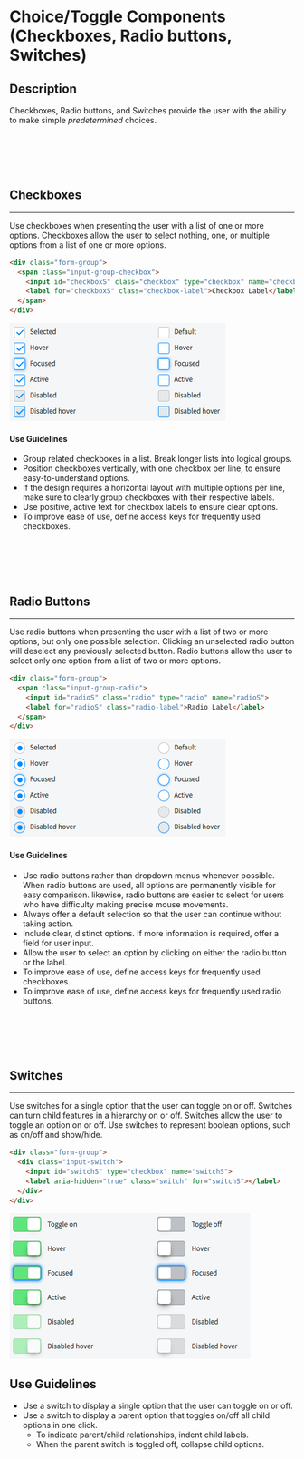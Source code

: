 # Choice/Toggle Components (Checkboxes, Radio buttons, Switches)

## Description

Checkboxes, Radio buttons, and Switches provide the user with the ability to make simple _predetermined_ choices.

<p><br/><br/><br/><br/></p>


## Checkboxes
---
Use checkboxes when presenting the user with a list of one or more options. Checkboxes allow the user to select nothing, one, or multiple options from a list of one or more options.
```HTML
<div class="form-group">
  <span class="input-group-checkbox">
    <input id="checkboxS" class="checkbox" type="checkbox" name="checkboxS">
    <label for="checkboxS" class="checkbox-label">Checkbox Label</label>
  </span>
</div>
```
![alt text](../images/checkboxes.png "Checkboxes")

#### Use Guidelines
* Group related checkboxes in a list. Break longer lists into logical groups.
* Position checkboxes vertically, with one checkbox per line, to ensure easy-to-understand options.
* If the design requires a horizontal layout with multiple options per line, make sure to clearly group checkboxes with their respective labels.
* Use positive, active text for checkbox labels to ensure clear options.
* To improve ease of use, define access keys for frequently used checkboxes.


<p><br/><br/><br/><br/></p>

## Radio Buttons
---
Use radio buttons when presenting the user with a list of two or more options, but only one possible selection. Clicking an unselected radio button will deselect any previously selected button. Radio buttons allow the user to select only one option from a list of two or more options.
```HTML
<div class="form-group">
  <span class="input-group-radio">
    <input id="radioS" class="radio" type="radio" name="radioS">
    <label for="radioS" class="radio-label">Radio Label</label>
  </span> 
</div>
```
![alt text](../images/radio.png "Radio")

#### Use Guidelines
* Use radio buttons rather than dropdown menus whenever possible. When radio buttons are used, all options are permanently visible for easy comparison. likewise, radio buttons are easier to select for users who have difficulty making precise mouse movements.
* Always offer a default selection so that the user can continue without taking action.
* Include clear, distinct options. If more information is required, offer a field for user input.
* Allow the user to select an option by clicking on either the radio button or the label.
* To improve ease of use, define access keys for frequently used checkboxes.
* To improve ease of use, define access keys for frequently used radio buttons.

<p><br/><br/><br/><br/></p>

## Switches
---
Use switches for a single option that the user can toggle on or off. Switches can turn child features in a hierarchy on or off.  Switches allow the user to toggle an option on or off. Use switches to represent boolean options, such as on/off and show/hide.
```HTML
<div class="form-group">
  <div class="input-switch">
    <input id="switchS" type="checkbox" name="switchS">
    <label aria-hidden="true" class="switch" for="switchS"></label>
  </div>
</div>
```
![alt text](../images/toggle.png "Switches")

## Use Guidelines
* Use a switch to display a single option that the user can toggle on or off.
* Use a switch to display a parent option that toggles on/off all child options in one click.
  * To indicate parent/child relationships, indent child labels.
  * When the parent switch is toggled off, collapse child options.

<p><br/><br/><br/><br/><br/></p>
